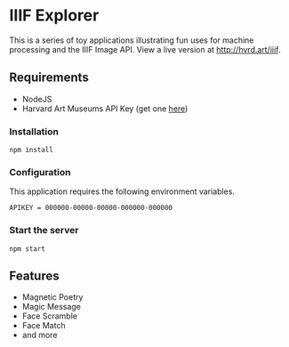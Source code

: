 # IIIF Explorer

This is a series of toy applications illustrating fun uses for machine processing and the IIIF Image API. View a live version at http://hvrd.art/iiif.

## Requirements

* NodeJS
* Harvard Art Museums API Key (get one [here](http://www.harvardartmuseums.org/collections/api))

### Installation
```
npm install 
```

### Configuration

This application requires the following environment variables.  

```
APIKEY = 000000-00000-00000-000000-000000
```

### Start the server
```
npm start
```

## Features

  * Magnetic Poetry
  * Magic Message
  * Face Scramble
  * Face Match
  * and more